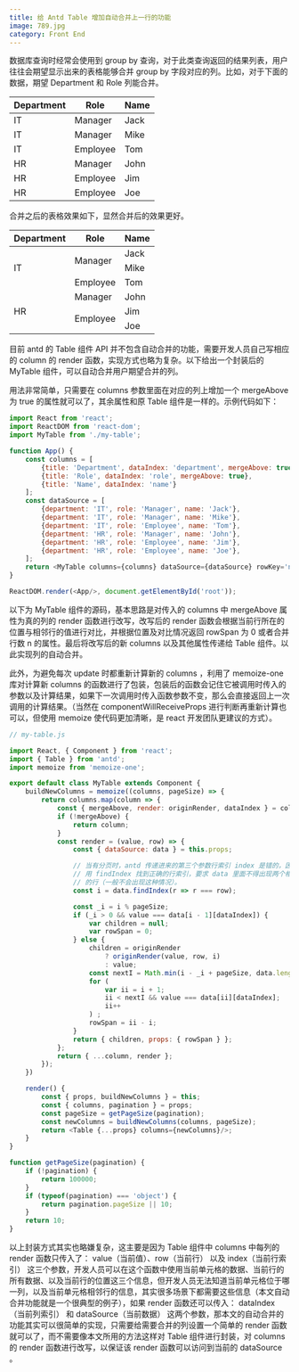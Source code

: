 ```yaml
---
title: 给 Antd Table 增加自动合并上一行的功能
image: 789.jpg
category: Front End
---
```


数据库查询时经常会使用到 group by 查询，对于此类查询返回的结果列表，用户往往会期望显示出来的表格能够合并 group by 字段对应的列。比如，对于下面的数据，期望 Department 和 Role 列能合并。

<div class="my-table">
    <table>
        <thead>
            <tr><th>Department</th><th>Role</th><th>Name</th></tr>
        </thead>
        <tbody>
            <tr><td>IT</td><td>Manager</td><td>Jack</td></tr>
            <tr><td>IT</td><td>Manager</td><td>Mike</td></tr>
            <tr><td>IT</td><td>Employee</td><td>Tom</td></tr>
            <tr><td>HR</td><td>Manager</td><td>John</td></tr>
            <tr><td>HR</td><td>Employee</td><td>Jim</td></tr>
            <tr><td>HR</td><td>Employee</td><td>Joe</td></tr>
        </tbody>
    </table>
</div>

合并之后的表格效果如下，显然合并后的效果更好。

<div class="my-table">
    <table>
        <thead>
            <tr><th>Department</th><th>Role</th><th>Name</th></tr>
        </thead>
        <tbody>
            <tr><td rowspan="3">IT</td><td rowspan="2">Manager</td><td>Jack</td></tr>
            <tr><td>Mike</td></tr>
            <tr><td>Employee</td><td>Tom</td></tr>
            <tr><td rowspan="3">HR</td><td>Manager</td><td>John</td></tr>
            <tr><td rowspan="2">Employee</td><td>Jim</td></tr>
            <tr><td>Joe</td></tr>
        </tbody>
    </table>
</div>

目前 antd 的 Table 组件 API 并不包含自动合并的功能，需要开发人员自己写相应的 column 的 render 函数，实现方式也略为复杂。以下给出一个封装后的 MyTable 组件，可以自动合并用户期望合并的列。

用法非常简单，只需要在 columns 参数里面在对应的列上增加一个 mergeAbove 为 true 的属性就可以了，其余属性和原 Table 组件是一样的。示例代码如下：

```javascript
import React from 'react';
import ReactDOM from 'react-dom';
import MyTable from './my-table';

function App() {
    const columns = [
        {title: 'Department', dataIndex: 'department', mergeAbove: true},        
        {title: 'Role', dataIndex: 'role', mergeAbove: true},
        {title: 'Name', dataIndex: 'name'}
    ];
    const dataSource = [
        {department: 'IT', role: 'Manager', name: 'Jack'},
        {department: 'IT', role: 'Manager', name: 'Mike'},
        {department: 'IT', role: 'Employee', name: 'Tom'},
        {department: 'HR', role: 'Manager', name: 'John'},
        {department: 'HR', role: 'Employee', name: 'Jim'},
        {department: 'HR', role: 'Employee', name: 'Joe'},
    ];
    return <MyTable columns={columns} dataSource={dataSource} rowKey='name'/>;
}

ReactDOM.render(<App/>, document.getElementById('root'));
```

以下为 MyTable 组件的源码，基本思路是对传入的 columns 中 mergeAbove 属性为真的列的 render 函数进行改写，改写后的 render 函数会根据当前行所在的位置与相邻行的值进行对比，并根据位置及对比情况返回 rowSpan 为 0 或者合并行数 n 的属性。最后将改写后的新 columns 以及其他属性传递给 Table 组件。以此实现列的自动合并。

此外，为避免每次 update 时都重新计算新的 columns ，利用了 memoize-one 库对计算新 columns 的函数进行了包装，包装后的函数会记住它被调用时传入的参数以及计算结果，如果下一次调用时传入函数参数不变，那么会直接返回上一次调用的计算结果。（当然在 componentWillReceiveProps 进行判断再重新计算也可以，但使用 memoize 使代码更加清晰，是 react 开发团队更建议的方式）。

```javascript
// my-table.js

import React, { Component } from 'react';
import { Table } from 'antd';
import memoize from 'memoize-one';

export default class MyTable extends Component {
    buildNewColumns = memoize((columns, pageSize) => {
        return columns.map(column => {
            const { mergeAbove, render: originRender, dataIndex } = column;
            if (!mergeAbove) {
                return column;
            }
            const render = (value, row) => {
                const { dataSource: data } = this.props;

                // 当有分页时，antd 传递进来的第三个参数行索引 index 是错的，因此
                // 用 findIndex 找到正确的行索引，要求 data 里面不得出现两个相同
                // 的行（一般不会出现这种情况）。
                const i = data.findIndex(r => r === row); 

                const _i = i % pageSize;
                if (_i > 0 && value === data[i - 1][dataIndex]) {
                    var children = null;
                    var rowSpan = 0;
                } else {
                    children = originRender
                        ? originRender(value, row, i)
                        : value;
                    const nextI = Math.min(i - _i + pageSize, data.length);
                    for (
                        var ii = i + 1;
                        ii < nextI && value === data[ii][dataIndex];
                        ii++
                    ) ;
                    rowSpan = ii - i;
                }
                return { children, props: { rowSpan } };
            };
            return { ...column, render };
        });
    })

    render() {
        const { props, buildNewColumns } = this;
        const { columns, pagination } = props;
        const pageSize = getPageSize(pagination);
        const newColumns = buildNewColumns(columns, pageSize);
        return <Table {...props} columns={newColumns}/>;
    }
}

function getPageSize(pagination) {
    if (!pagination) {
        return 100000;
    }
    if (typeof(pagination) === 'object') {
        return pagination.pageSize || 10;
    }
    return 10;
}
```

以上封装方式其实也略嫌复杂，这主要是因为 Table 组件中 columns 中每列的 render 函数只传入了： value（当前值）、row（当前行） 以及 index（当前行索引） 这三个参数，开发人员可以在这个函数中使用当前单元格的数据、当前行的所有数据、以及当前行的位置这三个信息，但开发人员无法知道当前单元格位于哪一列，以及当前单元格相邻行的信息，其实很多场景下都需要这些信息（本文自动合并功能就是一个很典型的例子），如果 render 函数还可以传入： dataIndex（当前列索引） 和 dataSource（当前数据） 这两个参数，那本文的自动合并的功能其实可以很简单的实现，只需要给需要合并的列设置一个简单的 render 函数就可以了，而不需要像本文所用的方法这样对 Table 组件进行封装，对 columns 的 render 函数进行改写，以保证该 render 函数可以访问到当前的 dataSource 。
 